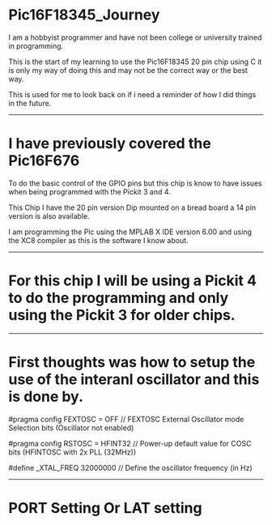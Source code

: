 # Pic16F18345_Journey

I am a hobbyist programmer and have not been college or university trained in programming.

This is the start of my learning to use the Pic16F18345 20 pin chip using C it is only my way of doing this and may not be the correct way or the best way.
 
This is used for me to look back on if i need a reminder of how I did things in the future.

---------------
# I have previously covered the Pic16F676

To do the basic control of the GPIO pins but this chip is know to have issues when being programmed with the Pickit 3 and 4.

This Chip I have the 20 pin version Dip mounted on a bread board a 14 pin version is also available.

I am programming the Pic using the MPLAB X IDE version 6.00 and using the XC8 compiler as this is the software I know about.

---------------
# For this chip I will be using a Pickit 4 to do the programming and only using the Pickit 3 for older chips.

--------------
# First thoughts was how to setup the use of the interanl oscillator and this is done by.

#pragma config FEXTOSC = OFF    // FEXTOSC External Oscillator mode Selection bits (Oscillator not enabled)

#pragma config RSTOSC = HFINT32 // Power-up default value for COSC bits (HFINTOSC with 2x PLL (32MHz))

#define _XTAL_FREQ 32000000 // Define the oscillator frequency (in Hz)

-------------
# PORT Setting Or LAT setting

